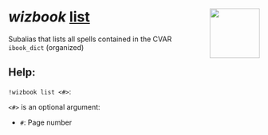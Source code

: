 <h1><i>wizbook </i><u>list</u> <img align="right" src="../../../Images/image.png" width="100px"></h1>

Subalias that lists all spells contained in the CVAR `ibook_dict` (organized)

## Help:
`!wizbook list <#>`:

`<#>` is an optional argument:
- `#`: Page number